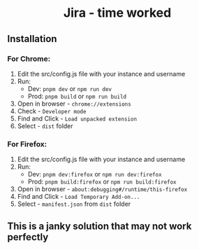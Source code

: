 <div align="center">
<h1>Jira - time worked</h1>
</div>

## Installation <a name="installation"></a>
### For Chrome: <a name="chrome"></a>

1. Edit the src/config.js file with your instance and username
2. Run:
    - Dev: `pnpm dev` or `npm run dev`
    - Prod: `pnpm build` or `npm run build`
2. Open in browser - `chrome://extensions`
3. Check - `Developer mode`
4. Find and Click - `Load unpacked extension`
5. Select - `dist` folder

### For Firefox: <a name="firefox"></a>

1. Edit the src/config.js file with your instance and username
2. Run:
    - Dev: `pnpm dev:firefox` or `npm run dev:firefox`
    - Prod: `pnpm build:firefox` or `npm run build:firefox`
2. Open in browser - `about:debugging#/runtime/this-firefox`
3. Find and Click - `Load Temporary Add-on...`
4. Select - `manifest.json` from `dist` folder

## This is a janky solution that may not work perfectly 

